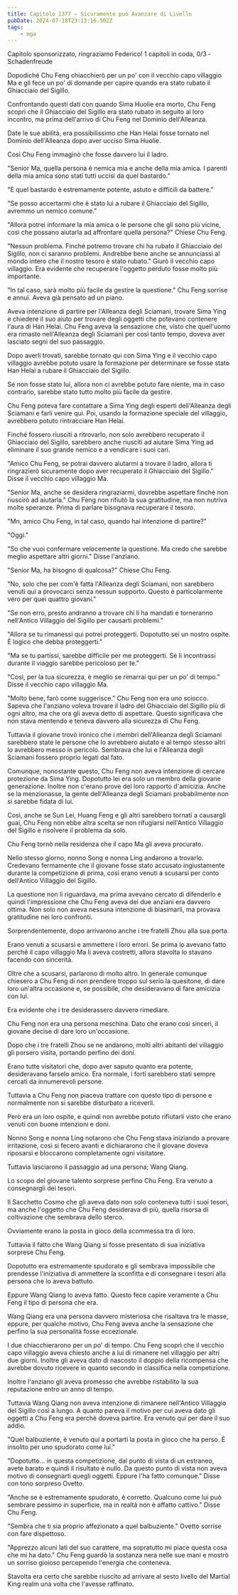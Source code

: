 ```yaml
---
title: Capitolo 1377 – Sicuramente può Avanzare di Livello
pubDate: 2024-07-18T23:13:16.502Z
tags:
    - mga
---
```



Capitolo sponsorizzato, ringraziamo Federico!
1 capitoli in coda, 0/3
-Schadenfreude


Dopodiché Chu Feng chiacchierò per un po' con il vecchio capo villaggio Ma e gli fece un po' di domande per capire quando era stato rubato il Ghiacciaio del Sigillo.


Confrontando questi dati con quando Sima Huolie era morto, Chu Feng scoprì che il Ghiacciaio del Sigillo era stato rubato in seguito al loro incontro, ma prima dell'arrivo di Chu Feng nel Dominio dell'Alleanza.


Date le sue abilità, era possibilissimo che Han Helai fosse tornato nel Dominio dell'Alleanza dopo aver ucciso Sima Huolie.


Così Chu Feng immaginò che fosse davvero lui il ladro.


"Senior Ma, quella persona è nemica mia e anche della mia amica. I parenti della mia amica sono stati tutti uccisi da quel bastardo."


"E quel bastardo è estremamente potente, astuto e difficili da battere."


"Se posso accertarmi che è stato lui a rubare il Ghiacciaio del Sigillo, avremmo un nemico comune."


"Allora potrei informare la mia amica o le persone che gli sono più vicine, così che possano aiutarla ad affrontare quella persona?" Chiese Chu Feng.


"Nessun problema. Finché potremo trovare chi ha rubato il Ghiacciaio del Sigillo, non ci saranno problemi. Andrebbe bene anche se annunciassi al mondo intero che il nostro tesoro è stato rubato." Giurò il vecchio capo villaggio. Era evidente che recuperare l'oggetto perduto fosse molto più importante.


"In tal caso, sarà molto più facile da gestire la questione." Chu Feng sorrise e annuì. Aveva già pensato ad un piano.


Aveva intenzione di partire per l'Alleanza degli Sciamani, trovare Sima Ying e chiedere il suo aiuto per trovare degli oggetti che potevano contenere l'aura di Han Helai. Chu Feng aveva la sensazione che, visto che quell'uomo era rimasto nell'Alleanza degli Sciamani per così tanto tempo, doveva aver lasciato segni del suo passaggio.


Dopo averli trovati, sarebbe tornato qui con Sima Ying e il vecchio capo villaggio avrebbe potuto usare la formazione per determinare se fosse stato Han Helai a rubare il Ghiacciaio del Sigillo.


Se non fosse stato lui, allora non ci avrebbe potuto fare niente, ma in caso contrario, sarebbe stato tutto molto più facile da gestire.


Chu Feng poteva fare contattare a Sima Ying degli esperti dell'Alleanza degli Sciamani e farli venire qui. Poi, usando la formazione speciale del villaggio, avrebbero potuto rintracciare Han Helai.


Finché fossero riusciti a ritrovarlo, non solo avrebbero recuperato il Ghiacciaio del Sigillo, sarebbero anche riusciti ad aiutare Sima Ying ad eliminare il suo grande nemico e a vendicare i suoi cari.


"Amico Chu Feng, se potrai davvero aiutarmi a trovare il ladro, allora ti ringrazierò sicuramente dopo aver recuperato il Ghiacciaio del Sigillo." Disse il vecchio capo villaggio Ma.


"Senior Ma, anche se desidera ringraziarmi, dovrebbe aspettare finché non riuscirò ad aiutarla." Chu Feng non rifiutò la sua gratitudine, ma non nutriva molte speranze. Prima di parlare bisognava recuperare il tesoro.


"Mn, amico Chu Feng, in tal caso, quando hai intenzione di partire?"


"Oggi."


"So che vuoi confermare velocemente la questione. Ma credo che sarebbe meglio aspettare altri giorni." Disse l'anziano.


"Senior Ma, ha bisogno di qualcosa?" Chiese Chu Feng.


"No, solo che per com'è fatta l'Alleanza degli Sciamani, non sarebbero venuti qui a provocarci senza nessun supporto. Questo è particolarmente vero per quei quattro giovani."


"Se non erro, presto andranno a trovare chi li ha mandati e torneranno nell'Antico Villaggio del Sigillo per causarti problemi."


"Allora se tu rimanessi qui potrei proteggerti. Dopotutto sei un nostro ospite. È logico che debba proteggerti."


"Ma se tu partissi, sarebbe difficile per me proteggerti. Se li incontrassi durante il viaggio sarebbe pericoloso per te."


"Così, per la tua sicurezza, è meglio se rimarrai qui per un po' di tempo." Disse il vecchio capo villaggio Ma.


"Molto bene, farò come suggerisce." Chu Feng non era uno sciocco. Sapeva che l'anziano voleva trovare il ladro del Ghiacciaio del Sigillo più di ogni altro, ma che ora gli aveva detto di aspettare. Questo significava che non stava mentendo e teneva davvero alla sicurezza di Chu Feng.


Tuttavia il giovane trovò ironico che i membri dell'Alleanza degli Sciamani sarebbero state le persone che lo avrebbero aiutato e al tempo stesso altri lo avrebbero messo in pericolo. Sembrava che lui e l'Alleanza degli Sciamani fossero proprio legati dal fato.


Comunque, nonostante questo, Chu Feng non aveva intenzione di cercare protezione da Sima Ying. Dopotutto lei era solo un membro della giovane generazione. Inoltre non c'erano prove del loro rapporto d'amicizia. Anche se la menzionasse, la gente dell'Alleanza degli Sciamani probabilmente non si sarebbe fidata di lui.


Così, anche se Sun Lei, Huang Feng e gli altri sarebbero tornati a causargli guai, Chu Feng non ebbe altra scelta se non rifugiarsi nell'Antico Villaggio del Sigillo e risolvere il problema da solo.


Chu Feng tornò nella residenza che il capo Ma gli aveva procurato.


Nello stesso giorno, nonno Song e nonna Ling andarono a trovarlo. Credevano fermamente che il giovane fosse stato accusato ingiustamente durante la competizione di prima, così erano venuti a scusarsi per conto dell'Antico Villaggio del Sigillo.


La questione non li riguardava, ma prima avevano cercato di difenderlo e quindi l'impressione che Chu Feng aveva dei due anziani era davvero ottima. Non solo non aveva nessuna intenzione di biasimarli, ma provava gratitudine nei loro confronti.


Sorprendentemente, dopo arrivarono anche i tre fratelli Zhou alla sua porta.


Erano venuti a scusarsi e ammettere i loro errori. Se prima lo avevano fatto perché il capo villaggio Ma li aveva costretti, allora stavolta lo stavano facendo con sincerità.


Oltre che a scusarsi, parlarono di molto altro. In generale comunque chiesero a Chu Feng di non prendere troppo sul serio la quesitone, di dare loro un'altra occasione e, se possibile, che desideravano di fare amicizia con lui.


Era evidente che i tre desiderassero davvero rimediare.


Chu Feng non era una persona meschina. Dato che erano così sinceri, il giovane decise di dare loro un'occasione.


Dopo che i tre fratelli Zhou se ne andarono, molti altri abitanti del villaggio gli porsero visita, portando perfino dei doni.


Erano tutte visitatori che, dopo aver saputo quanto era potente, desideravano farselo amico. Era normale, i forti sarebbero stati sempre cercati da innumerevoli persone.


Tuttavia a Chu Feng non piaceva trattare con questo tipo di persone e normalmente non si sarebbe disturbato a riceverli.


Però era un loro ospite, e quindi non avrebbe potuto rifiutarli visto che erano venuti con buone intenzioni e doni.


Nonno Song e nonna Ling notarono che Chu Feng stava iniziando a provare irritazione, così si fecero avanti e dichiararono che il giovane doveva riposarsi e bloccarono completamente ogni visitatore.


Tuttavia lasciarono il passaggio ad una persona; Wang Qiang.


Lo scopo del giovane talento sorprese perfino Chu Feng. Era venuto a consegnargli dei tesori.


Il Sacchetto Cosmo che gli aveva dato non solo conteneva tutti i suoi tesori, ma anche l'oggetto che Chu Feng desiderava di più, quella risorsa di coltivazione che sembrava dello sterco.


Ovviamente erano la posta in gioco della scommessa tra di loro.


Tuttavia il fatto che Wang Qiang si fosse presentato di sua iniziativa sorprese Chu Feng.


Dopotutto era estremamente spudorato e gli sembrava impossibile che prendesse l'iniziativa di ammettere la sconfitta e di consegnare i tesori alla persona che lo aveva battuto.


Eppure Wang Qiang lo aveva fatto. Questo fece capire veramente a Chu Feng il tipo di persona che era.


Wang Qiang era una persona davvero misteriosa che risaltava tra le masse, eppure, per qualche motivo, Chu Feng aveva anche la sensazione che perfino la sua personalità fosse eccezionale.


I due chiacchierarono per un po' di tempo. Chu Feng scoprì che il vecchio capo villaggio aveva chiesto anche a lui di rimanere nel villaggio per altri due giorni. Inoltre gli aveva dato di nascosto il doppio della ricompensa che avrebbe dovuto ricevere in quanto secondo in classifica nella competizione.


Inoltre l'anziano gli aveva promesso che avrebbe ristabilito la sua reputazione entro un anno di tempo.


Tuttavia Wang Qiang non aveva intenzione di rimanere nell'Antico Villaggio del Sigillo così a lungo. A quanto pareva il motivo per cui aveva dato gli oggetti a Chu Feng era perchè doveva partire. Era venuto qui per dare il suo addio.


"Quel balbuziente, è venuto qui a portarti la posta in gioco che ha perso. È insolito per uno spudorato come lui."


"Dopotutto... in questa competizione, dal punto di vista di un estraneo, avete barato e quindi il risultato è nullo. Da questo punto di vista non aveva motivo di consegnarti quegli oggetti. Eppure l'ha fatto comunque." Disse con tono sorpreso Ovetto.


"Anche se è estremamente spudorato, è corretto. Qualcuno come lui può sembrare pessimo in superficie, ma in realtà non è affatto cattivo." Disse Chu Feng.


"Sembra che ti sia proprio affezionato a quel balbuziente." Ovetto sorrise con fare dispettoso.


"Apprezzo alcuni lati del suo carattere, ma sopratutto mi piace questa cosa che mi ha dato." Chu Feng guardò la sostanza nera nelle sue mani e mostrò un sorriso gioioso percependo l'energia che conteneva.


Stavolta era certo che sarebbe riuscito ad arrivare al sesto livello del Martial King realm una volta che l'avesse raffinato.
                                


                                



